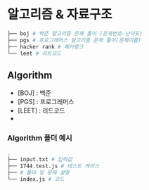 # 알고리즘 & 자료구조

```bash
├── boj # 백준 알고리즘 문제 풀이 (문제번호-난이도)
├── pgs # 프로그래머스 알고리즘 문제 풀이(문제이름)
├── hacker rank # 해커랭크
└── leet # 리트코드
```

## Algorithm

- [BOJ] : 백준
- [PGS] : 프로그래머스
- [LEET] : 리드코드
- [Hacker]: 해커랭크

### Algorithm 폴더 예시

```bash
.
├── input.txt # 입력값
├── 1744.test.js # 테스트 케이스
├── # 풀이 및 문제 설명
└── index.js # 코드
```
